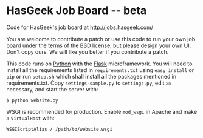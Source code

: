 HasGeek Job Board -- beta
=========================

Code for HasGeek's job board at http://jobs.hasgeek.com/

You are welcome to contribute a patch or use this code to run your own job
board under the terms of the BSD license, but please design your own UI.
Don't copy ours. We will like you better if you contribute a patch.

This code runs on [Python][] with the [Flask][] microframework. You will need
to install all the requirements listed in `requirements.txt` using
`easy_install` or `pip` or run `setup.sh` which shall install all the packages
mentioned in requirements.txt. Copy `settings-sample.py` to `settings.py`, edit as
necessary, and start the server with:

    $ python website.py

WSGI is recommended for production. Enable `mod_wsgi` in Apache and make a
`VirtualHost` with:

    WSGIScriptAlias / /path/to/website.wsgi

[Python]: http://python.org/
[Flask]: http://flask.pocoo.org/
